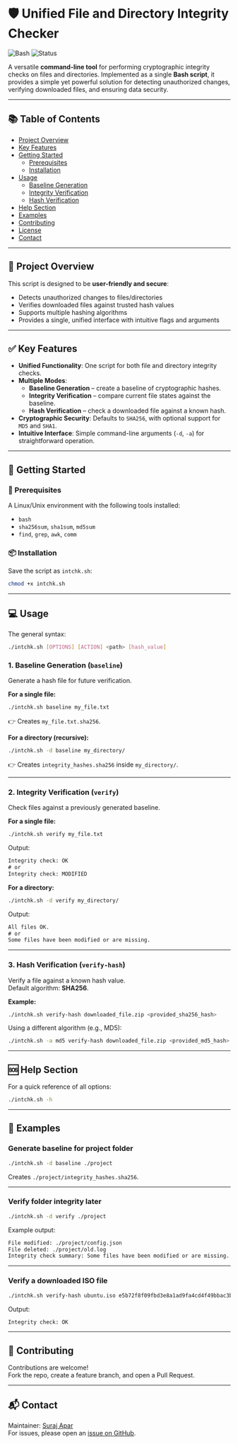 # 🛡️ Unified File and Directory Integrity Checker

![Bash](https://img.shields.io/badge/shell-bash-green)
![Status](https://img.shields.io/badge/status-stable-success)

A versatile **command-line tool** for performing cryptographic integrity checks on files and directories. Implemented as a single **Bash script**, it provides a simple yet powerful solution for detecting unauthorized changes, verifying downloaded files, and ensuring data security.

---

## 📚 Table of Contents

- [Project Overview](#project-overview)
- [Key Features](#key-features)
- [Getting Started](#getting-started)
  - [Prerequisites](#prerequisites)
  - [Installation](#installation)
- [Usage](#usage)
  - [Baseline Generation](#1-baseline-generation-baseline)
  - [Integrity Verification](#2-integrity-verification-verify)
  - [Hash Verification](#3-hash-verification-verify-hash)
- [Help Section](#help-section)
- [Examples](#examples)
- [Contributing](#contributing)
- [License](#license)
- [Contact](#contact)

---

## 📖 Project Overview <a id="project-overview"></a>

This script is designed to be **user-friendly and secure**:

- Detects unauthorized changes to files/directories
- Verifies downloaded files against trusted hash values
- Supports multiple hashing algorithms
- Provides a single, unified interface with intuitive flags and arguments

---

## ✅ Key Features <a id="key-features"></a>

- **Unified Functionality**: One script for both file and directory integrity checks.  
- **Multiple Modes**:
  - **Baseline Generation** – create a baseline of cryptographic hashes.  
  - **Integrity Verification** – compare current file states against the baseline.  
  - **Hash Verification** – check a downloaded file against a known hash.  
- **Cryptographic Security**: Defaults to `SHA256`, with optional support for `MD5` and `SHA1`.  
- **Intuitive Interface**: Simple command-line arguments (`-d`, `-a`) for straightforward operation.  

---

## 🚀 Getting Started <a id="getting-started"></a>

### 🔧 Prerequisites <a id="prerequisites"></a>

A Linux/Unix environment with the following tools installed:

- `bash`
- `sha256sum`, `sha1sum`, `md5sum`
- `find`, `grep`, `awk`, `comm`

### 📦 Installation <a id="installation"></a>

Save the script as `intchk.sh`:

```bash
chmod +x intchk.sh
```

---

## 💻 Usage <a id="usage"></a>

The general syntax:

```bash
./intchk.sh [OPTIONS] [ACTION] <path> [hash_value]
```

### 1. Baseline Generation (`baseline`) <a id="1-baseline-generation-baseline"></a>

Generate a hash file for future verification.

**For a single file:**

```bash
./intchk.sh baseline my_file.txt
```

👉 Creates `my_file.txt.sha256`.

**For a directory (recursive):**

```bash
./intchk.sh -d baseline my_directory/
```

👉 Creates `integrity_hashes.sha256` inside `my_directory/`.

---

### 2. Integrity Verification (`verify`) <a id="2-integrity-verification-verify"></a>

Check files against a previously generated baseline.

**For a single file:**

```bash
./intchk.sh verify my_file.txt
```

Output:

```txt
Integrity check: OK
# or
Integrity check: MODIFIED
```

**For a directory:**

```bash
./intchk.sh -d verify my_directory/
```

Output:

```txt
All files OK.
# or
Some files have been modified or are missing.
```

---

### 3. Hash Verification (`verify-hash`) <a id="3-hash-verification-verify-hash"></a>

Verify a file against a known hash value.  
Default algorithm: **SHA256**.

**Example:**

```bash
./intchk.sh verify-hash downloaded_file.zip <provided_sha256_hash>
```

Using a different algorithm (e.g., MD5):

```bash
./intchk.sh -a md5 verify-hash downloaded_file.zip <provided_md5_hash>
```

---

## 🆘 Help Section <a id="help-section"></a>

For a quick reference of all options:

```bash
./intchk.sh -h
```

---

## 📂 Examples <a id="examples"></a>

### Generate baseline for project folder

```bash
./intchk.sh -d baseline ./project
```

Creates `./project/integrity_hashes.sha256`.

---

### Verify folder integrity later

```bash
./intchk.sh -d verify ./project
```

Example output:

```txt
File modified: ./project/config.json
File deleted: ./project/old.log
Integrity check summary: Some files have been modified or are missing.
```

---

### Verify a downloaded ISO file

```bash
./intchk.sh verify-hash ubuntu.iso e5b72f8f09fbd3e8a1ad9fa4cd4f49bbac3b...
```

Output:

```txt
Integrity check: OK
```

---

## 🤝 Contributing <a id="contributing"></a>

Contributions are welcome!  
Fork the repo, create a feature branch, and open a Pull Request.

---



## 📬 Contact <a id="contact"></a>

Maintainer: [Suraj Apar](https://github.com/surajapar)  
For issues, please open an [issue on GitHub](https://github.com/surajapar).



